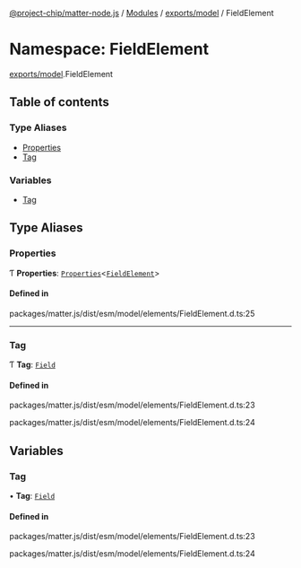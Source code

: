 [@project-chip/matter-node.js](../README.md) / [Modules](../modules.md) / [exports/model](exports_model.md) / FieldElement

# Namespace: FieldElement

[exports/model](exports_model.md).FieldElement

## Table of contents

### Type Aliases

- [Properties](exports_model.FieldElement.md#properties)
- [Tag](exports_model.FieldElement.md#tag)

### Variables

- [Tag](exports_model.FieldElement.md#tag-1)

## Type Aliases

### Properties

Ƭ **Properties**: [`Properties`](exports_model.BaseElement.md#properties)\<[`FieldElement`](../interfaces/exports_model.FieldElement-1.md)\>

#### Defined in

packages/matter.js/dist/esm/model/elements/FieldElement.d.ts:25

___

### Tag

Ƭ **Tag**: [`Field`](../enums/exports_model.ElementTag.md#field)

#### Defined in

packages/matter.js/dist/esm/model/elements/FieldElement.d.ts:23

packages/matter.js/dist/esm/model/elements/FieldElement.d.ts:24

## Variables

### Tag

• **Tag**: [`Field`](../enums/exports_model.ElementTag.md#field)

#### Defined in

packages/matter.js/dist/esm/model/elements/FieldElement.d.ts:23

packages/matter.js/dist/esm/model/elements/FieldElement.d.ts:24
